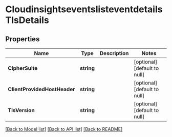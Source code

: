 # CloudinsightseventslisteventdetailsTlsDetails

## Properties
Name | Type | Description | Notes
------------ | ------------- | ------------- | -------------
**CipherSuite** | **string** |  | [optional] [default to null]
**ClientProvidedHostHeader** | **string** |  | [optional] [default to null]
**TlsVersion** | **string** |  | [optional] [default to null]

[[Back to Model list]](../README.md#documentation-for-models) [[Back to API list]](../README.md#documentation-for-api-endpoints) [[Back to README]](../README.md)


